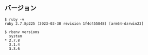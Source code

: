## バージョン

```
$ ruby -v
ruby 2.7.8p225 (2023-03-30 revision 1f4d455848) [arm64-darwin23]
```

```
$ rbenv versions
  system
* 2.7.8
  3.1.4
  3.3.6
```